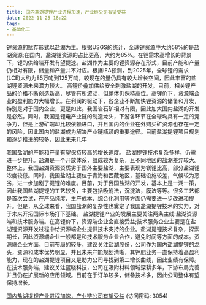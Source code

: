```yaml
---
title: 国内盐湖提锂产业进程加速，产业链公司有望受益
date: 2022-11-25 18:22
tags:
- 基础化工
---
```

锂资源的赋存形式以盐湖为主。根据USGS的统计，全球锂资源中大约58%的是盐湖资源;在国内，盐湖锂资源的占比更高，大约为85%。在锂需求高增长的背景下，锂的供给端开发有望提速。盐湖作为主要的锂资源存在形式，目前产能和产量仍相对有限，储量和产量并不对应。根据IEA预测，到2025年，全球锂的需求(LCE)大约为85万吨到125万吨，较现在的量仍具有较大增长空间，因此丰富的盐湖锂资源未来潜力较大。
高锂价叠加供给安全刺激盐湖的开发。目前，相关锂产品的价格不断创造新高，尽管有所波动，但整体仍保持高位。高锂价下，资源端企业的盈利能力大幅增长。在利润的驱动下，各企业不断加快锂资源的储备和开发，特别是对于国内企业，更是如此。我国岩石矿相对有限，因此加大国内盐湖的开发是必然。同时，我国是锂电产业链的制造龙头，下游各环节在全球均具有一定的竞争力，但是上游矿端却比较依赖进口，并且国内的企业在外购买矿资源也存在一定的风险，因此国内的盐湖成为解决产业链瓶颈的重要途径。目前盐湖提锂项目规划和逐步推进的较多，因此未来几年
<!-- more -->
我国盐湖的产能和产量有望保持较高的增长速度。
盐湖提锂技术复杂多样，仍需进一步提升。盐湖是一个开放体系，组成较为复杂，且不同地区的盐湖差异较大。整体上，我国盐湖资源资质劣于国外主要盐湖，主要表现为镁锂比高，部分盐湖锂浓度较低。同时，我国盐湖主要位于青海和西藏地区，基础设施较差，气候较为恶劣，进一步加剧了提锂的难度。目前，对于我国盐湖的开发，基本上是一湖一策，因此我国盐湖提锂的工艺较多，主要包括吸附法，沉淀法，膜法等等。很多工艺都是首次尝试，在产品纯度、生产成本、综合化利用等方面仍需要进一步改进和提升。但是，从全球来看，我国盐湖的复杂性也奠定了我国盐湖提锂技术的实力，对于未来开拓国际市场打下基础。
盐湖提锂产业的发展主要关注两条主线:盐湖资源端和技术服务端。在高锂价下，资源端企业会直接受益;技术服务企业主要是在盐湖锂资源开发过程中给资源端企业提供技术支持的企业。盐湖提锂技术复杂，探索期长，因此资源端企业一般都是和技术服务企业合作，避免时间等方面的成本。资源端企业方面，目前布局的较多，建议关注盐湖股份，公司作为国内盐湖提锂的龙头，资源和成本优势明显，并且未来产能规划清晰，其钾肥业务一直保持着高盈利能力，现在的盐湖提锂项目又是助力公司寻找到第二增长曲线，因此业绩有保障。在技术服务端，建议关注蓝晓科技，公司在吸附材料领域深耕多年，下游布局完善并且仍在扩展新的应用领域。目前在手订单较多，储备技术多，因此公司整体有望保持增长。

[国内盐湖提锂产业进程加速，产业链公司有望受益](https://url12.ctfile.com/f/3948612-733899611-60017a?p=3054)
(访问密码: 3054)
